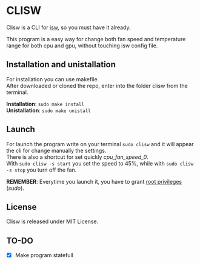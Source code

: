 
# CLISW

Clisw is a CLI for <a  href="https://github.com/YoyPa/isw">isw</a>, so you must have it already.</br>

This program is a easy way for change both fan speed and temperature range for both cpu and gpu, without touching isw config file.

  

## Installation and unistallation

For installation you can use makefile.</br>
After downloaded or cloned the repo, enter into the folder clisw from the terminal.

**Installation**: `sudo make install` </br>
**Unistallation**: `sudo make unistall`

  

## Launch

For launch the program write on your terminal `sudo clisw` and it will appear the cli for change manually the settings.</br>
There is also a shortcut for set quickly *cpu_fan_speed_0*.</br>
With `sudo clisw -s start` you set the speed to 45%, while with `sudo clisw -s stop` you turn off the fan.</br>

**REMEMBER**: Everytime you launch it, you have to grant <u>root privileges</u> (*sudo*).

  

## License

Clisw is released under MIT License.

  

## TO-DO

-  [x] Make program statefull